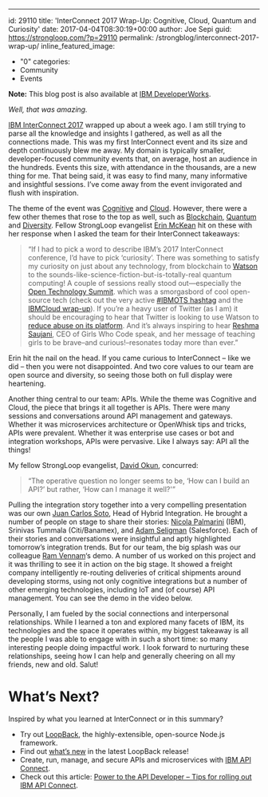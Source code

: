 ---
id: 29110
title: 'InterConnect 2017 Wrap-Up: Cognitive, Cloud, Quantum and Curiosity'
date: 2017-04-04T08:30:19+00:00
author: Joe Sepi
guid: https://strongloop.com/?p=29110
permalink: /strongblog/interconnect-2017-wrap-up/
inline_featured_image:
  - "0"
categories:
  - Community
  - Events

**Note:** This blog post is also available at [IBM DeveloperWorks](https://developer.ibm.com/node/2017/04/04/interconnect-2017-wrap-up/).

_Well, that was amazing._

[IBM InterConnect 2017](https://www.ibm.com/cloud-computing/us/en/interconnect/) wrapped up about a week ago. I am still trying to parse all the knowledge and insights I gathered, as well as all the connections made. This was my first InterConnect event and its size and depth continuously blew me away. My domain is typically smaller, developer-focused community events that, on average, host an audience in the hundreds. Events this size, with attendance in the thousands, are a new thing for me. That being said, it was easy to find many, many informative and insightful sessions. I&#8217;ve come away from the event invigorated and flush with inspiration.<!--more-->

The theme of the event was [Cognitive](https://www.ibm.com/cognitive/) and [Cloud](https://www.ibm.com/cloud-computing/). However, there were a few other themes that rose to the top as well, such as [Blockchain](https://www.ibm.com/blockchain/), [Quantum](http://research.ibm.com/ibm-q/) and [Diversity](http://www-03.ibm.com/employment/us/diverse/). Fellow StrongLoop evangelist [Erin McKean](https://twitter.com/emckean) hit on these with her response when I asked the team for their InterConnect takeaways:

> &#8220;If I had to pick a word to describe IBM&#8217;s 2017 InterConnect conference, I&#8217;d have to pick &#8216;curiosity&#8217;. There was something to satisfy my curiosity on just about any technology, from blockchain to [Watson](https://www.ibm.com/watson/) to the sounds-like-science-fiction-but-is-totally-real quantum computing! A couple of sessions really stood out—especially the [Open Technology Summit](https://developer.ibm.com/opentech/2017/02/14/open-tech-interconnect-2017-know-go/). which was a smorgasbord of cool open-source tech (check out the very active [#IBMOTS hashtag](https://twitter.com/search?q=%23IBMOTS) and the [IBMCloud wrap-up](https://www.ibm.com/blogs/cloud-computing/2017/03/open-technology-summit/)). If you&#8217;re a heavy user of Twitter (as I am) it should be encouraging to hear that Twitter is looking to use Watson to [reduce abuse on its platform](https://ibmgo.com/InterConnect2017/?cmp=ibm&cn=ec-toc&cm_mc_uid=03506286154514908159707&cm_mc_sid_50200000=1490816680). And it&#8217;s always inspiring to hear [Reshma Saujani](https://www.ibm.com/blogs/cloud-computing/2017/03/girls-who-code-change-makers/), CEO of Girls Who Code speak, and her message of teaching girls to be brave&#8211;and curious!&#8211;resonates today more than ever.&#8221;

Erin hit the nail on the head. If you came curious to InterConnect &#8211; like we did &#8211; then you were not disappointed. And two core values to our team are open source and diversity, so seeing those both on full display were heartening.

Another thing central to our team: APIs. While the theme was Cognitive and Cloud, the piece that brings it all together is APIs. There were many sessions and conversations around API management and gateways. Whether it was microservices architecture or OpenWhisk tips and tricks, APIs were prevalent. Whether it was enterprise use cases or bot and integration workshops, APIs were pervasive. Like I always say: API all the things!

My fellow StrongLoop evangelist, [David Okun](https://twitter.com/dokun24), concurred:

> &#8220;The operative question no longer seems to be, &#8216;How can I build an API?&#8217; but rather, &#8216;How can I manage it well?'&#8221;

Pulling the integration story together into a very compelling presentation was our own [Juan Carlos Soto](https://www.ibm.com/blogs/cloud-computing/author/jcsoto/), Head of Hybrid Integration. He brought a number of people on stage to share their stories: [Nicola Palmarini](http://researcher.ibm.com/researcher/view.php?person=us-npalmar) (IBM), Srinivas Tummala (Citi/Banamex), and [Adam Seligman](https://www.linkedin.com/in/adamseligman) (Salesforce). Each of their stories and conversations were insightful and aptly highlighted tomorrow&#8217;s integration trends. But for our team, the big splash was our colleague [Ram Vennam](https://twitter.com/ramvennam)&#8216;s demo. A number of us worked on this project and it was thrilling to see it in action on the big stage. It showed a freight company intelligently re-routing deliveries of critical shipments around developing storms, using not only cognitive integrations but a number of other emerging technologies, including IoT and (of course) API management. You can see the demo in the video below.

Personally, I am fueled by the social connections and interpersonal relationships. While I learned a ton and explored many facets of IBM, its technologies and the space it operates within, my biggest takeaway is all the people I was able to engage with in such a short time: so many interesting people doing impactful work. I look forward to nurturing these relationships, seeing how I can help and generally cheering on all my friends, new and old. Salut!

# What&#8217;s Next?

Inspired by what you learned at InterConnect or in this summary?

  * Try out [LoopBack](http://loopback.io/), the highly-extensible, open-source Node.js framework.
  * Find out [what&#8217;s new](https://ibm.biz/BdiEZx) in the latest LoopBack release!
  * Create, run, manage, and secure APIs and microservices with [IBM API Connect](https://console.ng.bluemix.net/docs/services/apiconnect/index.html).
  * Check out this article: [Power to the API Developer &#8211; Tips for rolling out IBM API Connect](https://www.linkedin.com/pulse/power-api-developer-tips-rolling-out-ibm-connect-marjukka-niinioja%20style=).
